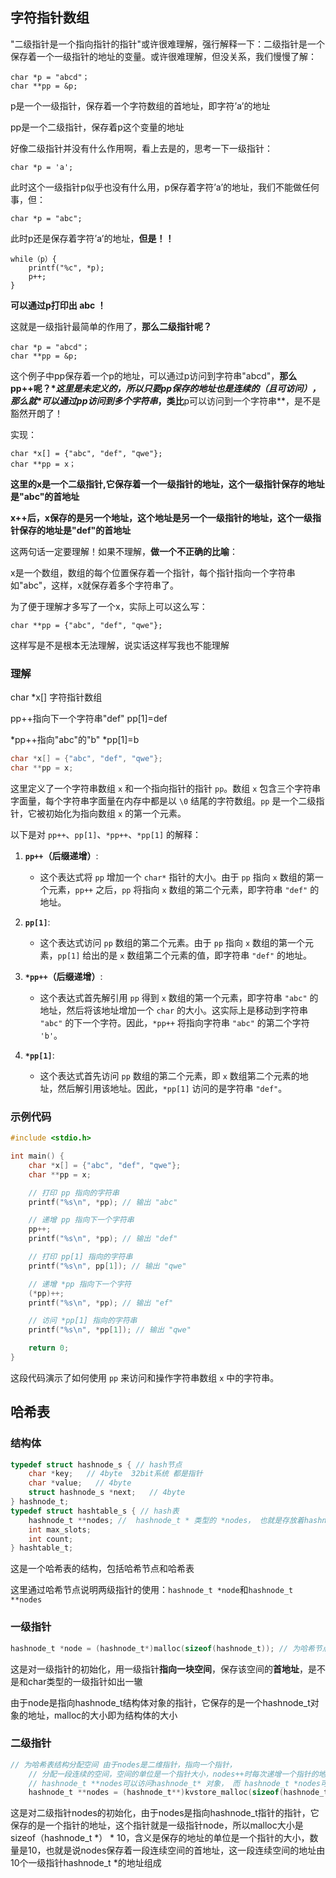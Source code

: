 ## 字符指针数组

"二级指针是一个指向指针的指针"或许很难理解，强行解释一下：二级指针是一个保存着一个一级指针的地址的变量。或许很难理解，但没关系，我们慢慢了解：

```
char *p = "abcd"；
char **pp = &p;
```

p是一个一级指针，保存着一个字符数组的首地址，即字符’a’的地址

pp是一个二级指针，保存着p这个变量的地址

好像二级指针并没有什么作用啊，看上去是的，思考一下一级指针：

```
char *p = 'a';
```

此时这个一级指针p似乎也没有什么用，p保存着字符’a’的地址，我们不能做任何事，但：

```
char *p = "abc";
```

此时p还是保存着字符’a’的地址，**但是！！**

```
while（p）{
    printf("%c", *p);
    p++;
}
```

**可以通过p打印出 abc ！**

这就是一级指针最简单的作用了，**那么二级指针呢？**

```
char *p = "abcd"；
char **pp = &p;
```

这个例子中pp保存着一个p的地址，可以通过p访问到字符串"abcd"，**那么pp++呢？\**这里是未定义的，所以只要pp保存的地址也是连续的（且可访问），那么就\**可以通过pp访问到多个字符串**，类比**p可以访问到一个字符串**，是不是豁然开朗了！

实现：

```
char *x[] = {"abc", "def", "qwe"};
char **pp = x；
```

**这里的x是一个二级指针,它保存着一个一级指针的地址，这个一级指针保存的地址是"abc"的首地址**

**x++后，x保存的是另一个地址，这个地址是另一个一级指针的地址，这个一级指针保存的地址是"def"的首地址**

这两句话一定要理解！如果不理解，**做一个不正确的比喻**：

x是一个数组，数组的每个位置保存着一个指针，每个指针指向一个字符串如"abc"，这样，x就保存着多个字符串了。

为了便于理解才多写了一个x，实际上可以这么写：

```
char **pp = {"abc", "def", "qwe"};
```

这样写是不是根本无法理解，说实话这样写我也不能理解



### 理解

char *x[] 字符指针数组

pp++指向下一个字符串"def"  pp[1]=def

*pp++指向"abc"的"b"  *pp[1]=b 





```c
char *x[] = {"abc", "def", "qwe"};
char **pp = x;
```

这里定义了一个字符串数组 `x` 和一个指向指针的指针 `pp`。数组 `x` 包含三个字符串字面量，每个字符串字面量在内存中都是以 `\0` 结尾的字符数组。`pp` 是一个二级指针，它被初始化为指向数组 `x` 的第一个元素。

以下是对 `pp++`、`pp[1]`、`*pp++`、`*pp[1]` 的解释：

1. **`pp++`（后缀递增）**:
   - 这个表达式将 `pp` 增加一个 `char*` 指针的大小。由于 `pp` 指向 `x` 数组的第一个元素，`pp++` 之后，`pp` 将指向 `x` 数组的第二个元素，即字符串 `"def"` 的地址。

2. **`pp[1]`**:
   - 这个表达式访问 `pp` 数组的第二个元素。由于 `pp` 指向 `x` 数组的第一个元素，`pp[1]` 给出的是 `x` 数组第二个元素的值，即字符串 `"def"` 的地址。

3. **`*pp++`（后缀递增）**:
   - 这个表达式首先解引用 `pp` 得到 `x` 数组的第一个元素，即字符串 `"abc"` 的地址，然后将该地址增加一个 `char` 的大小。这实际上是移动到字符串 `"abc"` 的下一个字符。因此，`*pp++` 将指向字符串 `"abc"` 的第二个字符 `'b'`。

4. **`*pp[1]`**:
   - 这个表达式首先访问 `pp` 数组的第二个元素，即 `x` 数组第二个元素的地址，然后解引用该地址。因此，`*pp[1]` 访问的是字符串 `"def"`。

### 示例代码

```c
#include <stdio.h>

int main() {
    char *x[] = {"abc", "def", "qwe"};
    char **pp = x;

    // 打印 pp 指向的字符串
    printf("%s\n", *pp); // 输出 "abc"

    // 递增 pp 指向下一个字符串
    pp++;
    printf("%s\n", *pp); // 输出 "def"

    // 打印 pp[1] 指向的字符串
    printf("%s\n", pp[1]); // 输出 "qwe"

    // 递增 *pp 指向下一个字符
    (*pp)++;
    printf("%s\n", *pp); // 输出 "ef"

    // 访问 *pp[1] 指向的字符串
    printf("%s\n", *pp[1]); // 输出 "qwe"

    return 0;
}
```

这段代码演示了如何使用 `pp` 来访问和操作字符串数组 `x` 中的字符串。



## 哈希表

### 结构体

```c
typedef struct hashnode_s { // hash节点
    char *key;   // 4byte  32bit系统 都是指针
    char *value;   // 4byte
    struct hashnode_s *next;   // 4byte
} hashnode_t;
typedef struct hashtable_s { // hash表
    hashnode_t **nodes; //  hashnode_t * 类型的 *nodes， 也就是存放着hashnode_t类型指针的数组nodes 
    int max_slots;
    int count;
} hashtable_t;
```

这是一个哈希表的结构，包括哈希节点和哈希表

这里通过哈希节点说明两级指针的使用：`hashnode_t *node`和`hashnode_t **nodes`

### 一级指针

```c
hashnode_t *node = (hashnode_t*)malloc(sizeof(hashnode_t)); // 为哈希节点分配空间
```

这是对一级指针的初始化，用一级指针**指向一块空间**，保存该空间的**首地址**，是不是和char类型的一级指针如出一辙

由于node是指向hashnode_t结构体对象的指针，它保存的是一个hashnode_t对象的地址，malloc的大小即为结构体的大小

### 二级指针

```c
// 为哈希表结构分配空间 由于nodes是二维指针，指向一个指针，
    // 分配一段连续的空间，空间的单位是一个指针大小，nodes++时每次递增一个指针的地址大小
    // hashnode_t **nodes可以访问hashnode_t* 对象， 而 hashnode_t *nodes可以访问hashnode_t 对象
    hashnode_t **nodes = (hashnode_t**)kvstore_malloc(sizeof(hashnode_t*) * 10); 
```

这是对二级指针nodes的初始化，由于nodes是指向hashnode_t指针的指针，它保存的是一个指针的地址，这个指针就是一级指针node，所以malloc大小是sizeof（hashnode_t *） * 10，含义是保存的地址的单位是一个指针的大小，数量是10，也就是说nodes保存着一段连续空间的首地址，这一段连续空间的地址由10个一级指针hashnode_t *的地址组成
